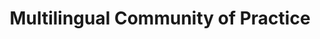 ---
# This topic lives at
# https://digital.gov/topics/multilingual-community

# Topic Title
title: "Multilingual Community of Practice"

# description — keep it short and clear
# summary: ""

# Weight
weight: 1

# For more information on managing topics,
# see https://github.com/GSA/digitalgov.gov/wiki/topics
---